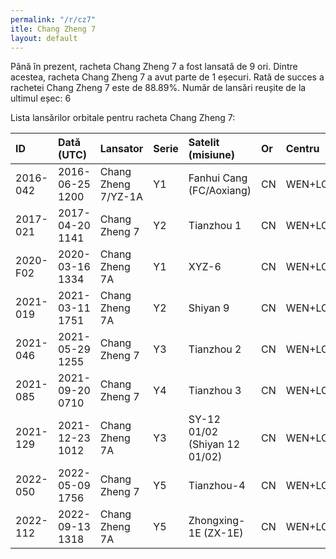 ```yaml
---
permalink: "/r/cz7"
itle: Chang Zheng 7
layout: default
---
```


Până în prezent, racheta Chang Zheng 7 a fost lansată de 9 ori.
Dintre acestea, racheta Chang Zheng 7 a avut parte de 1 eșecuri.
Rată de succes a rachetei Chang Zheng 7 este de 88.89%.
Număr de lansări reușite de la ultimul eșec: 6

Lista lansărilor orbitale pentru racheta Chang Zheng 7:


| ID       | Dată (UTC)      | Lansator            | Serie   | Satelit (misiune)             | Or   | Centru    | R   |
|:---------|:----------------|:--------------------|:--------|:------------------------------|:-----|:----------|:----|
| 2016-042 | 2016-06-25 1200 | Chang Zheng 7/YZ-1A | Y1      | Fanhui Cang (FC/Aoxiang)      | CN   | WEN+LC201 | S   |
| 2017-021 | 2017-04-20 1141 | Chang Zheng 7       | Y2      | Tianzhou 1                    | CN   | WEN+LC201 | S   |
| 2020-F02 | 2020-03-16 1334 | Chang Zheng 7A      | Y1      | XYZ-6                         | CN   | WEN+LC201 | F   |
| 2021-019 | 2021-03-11 1751 | Chang Zheng 7A      | Y2      | Shiyan 9                      | CN   | WEN+LC201 | S   |
| 2021-046 | 2021-05-29 1255 | Chang Zheng 7       | Y3      | Tianzhou 2                    | CN   | WEN+LC201 | S   |
| 2021-085 | 2021-09-20 0710 | Chang Zheng 7       | Y4      | Tianzhou 3                    | CN   | WEN+LC201 | S   |
| 2021-129 | 2021-12-23 1012 | Chang Zheng 7A      | Y3      | SY-12 01/02 (Shiyan 12 01/02) | CN   | WEN+LC201 | S   |
| 2022-050 | 2022-05-09 1756 | Chang Zheng 7       | Y5      | Tianzhou-4                    | CN   | WEN+LC201 | S   |
| 2022-112 | 2022-09-13 1318 | Chang Zheng 7A      | Y5      | Zhongxing-1E (ZX-1E)          | CN   | WEN+LC201 | S   |

